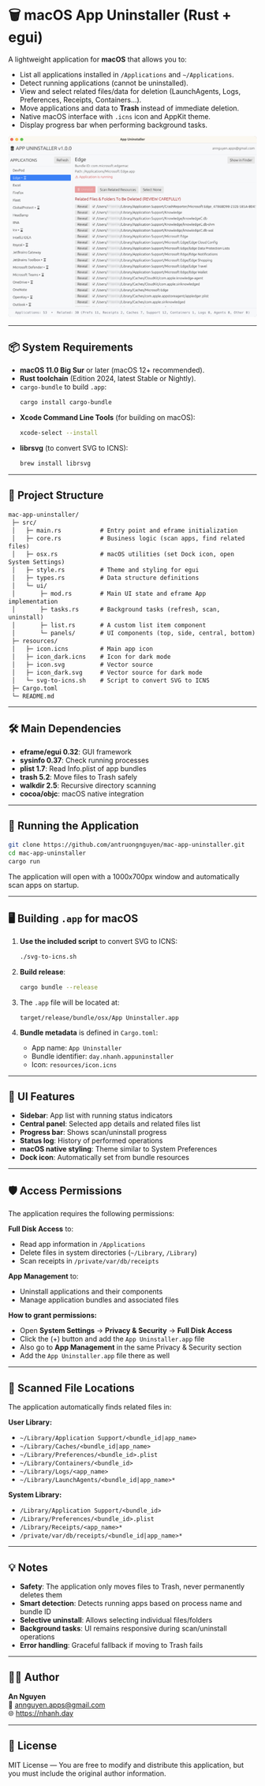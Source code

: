 # 🗑 macOS App Uninstaller (Rust + egui)

A lightweight application for **macOS** that allows you to:

- List all applications installed in `/Applications` and `~/Applications`.
- Detect running applications (cannot be uninstalled).
- View and select related files/data for deletion (LaunchAgents, Logs, Preferences, Receipts, Containers...).
- Move applications and data to **Trash** instead of immediate deletion.
- Native macOS interface with `.icns` icon and AppKit theme.
- Display progress bar when performing background tasks.

![macOS App Uninstaller v1.0.0](resources/screenshots/macOS-App-Uninstaller-1_0_0.png)

---

## 📦 System Requirements

- **macOS 11.0 Big Sur** or later (macOS 12+ recommended).
- **Rust toolchain** (Edition 2024, latest Stable or Nightly).
- `cargo-bundle` to build `.app`:
  ```bash
  cargo install cargo-bundle
  ```
- **Xcode Command Line Tools** (for building on macOS):
  ```bash
  xcode-select --install
  ```
- **librsvg** (to convert SVG to ICNS):
  ```bash
  brew install librsvg
  ```

---

## 📁 Project Structure

```
mac-app-uninstaller/
 ├─ src/
 │   ├─ main.rs           # Entry point and eframe initialization
 │   ├─ core.rs           # Business logic (scan apps, find related files)
 │   ├─ osx.rs            # macOS utilities (set Dock icon, open System Settings)
 │   ├─ style.rs          # Theme and styling for egui
 │   ├─ types.rs          # Data structure definitions
 │   └─ ui/
 │       ├─ mod.rs        # Main UI state and eframe App implementation
 │       ├─ tasks.rs      # Background tasks (refresh, scan, uninstall)
 │       ├─ list.rs       # A custom list item component
 │       └─ panels/       # UI components (top, side, central, bottom)
 ├─ resources/
 │   ├─ icon.icns         # Main app icon
 │   ├─ icon_dark.icns    # Icon for dark mode
 │   ├─ icon.svg          # Vector source
 │   ├─ icon_dark.svg     # Vector source for dark mode
 │   └─ svg-to-icns.sh    # Script to convert SVG to ICNS
 ├─ Cargo.toml
 └─ README.md
```

---

## 🛠 Main Dependencies

- **eframe/egui 0.32**: GUI framework
- **sysinfo 0.37**: Check running processes
- **plist 1.7**: Read Info.plist of app bundles
- **trash 5.2**: Move files to Trash safely
- **walkdir 2.5**: Recursive directory scanning
- **cocoa/objc**: macOS native integration

---

## 🚀 Running the Application

```bash
git clone https://github.com/antruongnguyen/mac-app-uninstaller.git
cd mac-app-uninstaller
cargo run
```

The application will open with a 1000x700px window and automatically scan apps on startup.

---

## 🖥 Building `.app` for macOS

1. **Use the included script** to convert SVG to ICNS:
   ```bash
   ./svg-to-icns.sh
   ```

2. **Build release**:
   ```bash
   cargo bundle --release
   ```

3. The `.app` file will be located at:
   ```
   target/release/bundle/osx/App Uninstaller.app
   ```

4. **Bundle metadata** is defined in `Cargo.toml`:
   - App name: `App Uninstaller`
   - Bundle identifier: `day.nhanh.appuninstaller`
   - Icon: `resources/icon.icns`

---

## 🎨 UI Features

- **Sidebar**: App list with running status indicators
- **Central panel**: Selected app details and related files list
- **Progress bar**: Shows scan/uninstall progress
- **Status log**: History of performed operations
- **macOS native styling**: Theme similar to System Preferences
- **Dock icon**: Automatically set from bundle resources

---

## 🛡 Access Permissions

The application requires the following permissions:

**Full Disk Access** to:
- Read app information in `/Applications`
- Delete files in system directories (`~/Library`, `/Library`)
- Scan receipts in `/private/var/db/receipts`

**App Management** to:
- Uninstall applications and their components
- Manage application bundles and associated files

**How to grant permissions:**
- Open **System Settings** → **Privacy & Security** → **Full Disk Access**
- Click the (+) button and add the `App Uninstaller.app` file
- Also go to **App Management** in the same Privacy & Security section
- Add the `App Uninstaller.app` file there as well

---

## 📂 Scanned File Locations

The application automatically finds related files in:

**User Library:**
- `~/Library/Application Support/<bundle_id|app_name>`
- `~/Library/Caches/<bundle_id|app_name>`
- `~/Library/Preferences/<bundle_id>.plist`
- `~/Library/Containers/<bundle_id>`
- `~/Library/Logs/<app_name>`
- `~/Library/LaunchAgents/<bundle_id|app_name>*`

**System Library:**
- `/Library/Application Support/<bundle_id>`
- `/Library/Preferences/<bundle_id>.plist`
- `/Library/Receipts/<app_name>*`
- `/private/var/db/receipts/<bundle_id|app_name>*`

---

## 💡 Notes

- **Safety**: The application only moves files to Trash, never permanently deletes them
- **Smart detection**: Detects running apps based on process name and bundle ID
- **Selective uninstall**: Allows selecting individual files/folders
- **Background tasks**: UI remains responsive during scan/uninstall operations
- **Error handling**: Graceful fallback if moving to Trash fails

---

## 👨‍💻 Author

**An Nguyen**  
📧 annguyen.apps@gmail.com  
🌐 https://nhanh.day

---

## 📜 License

MIT License — You are free to modify and distribute this application, but you must include the original author information.
